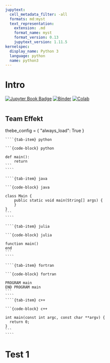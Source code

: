 ```yaml
---
jupytext:
  cell_metadata_filter: -all
  formats: md:myst
  text_representation:
    extension: .md
    format_name: myst
    format_version: 0.13
    jupytext_version: 1.11.5
kernelspec:
  display_name: Python 3
  language: python
  name: python3
---
```


# Intro

[![Jupyter Book Badge](https://jupyterbook.org/badge.svg)](https://qdaria.github.io/m0book/)
[![Binder](https://mybinder.org/badge_logo.svg)](https://mybinder.org/v2/gh/QDaria/m0book/HEAD)
[![Colab](https://colab.research.google.com/assets/colab-badge.svg)](https://colab.research.google.com/github/googlecolab/colabtools/blob/main/notebooks/colab-github-demo.ipynb)

```{tableofcontents}

```

## Team Effekt

thebe_config = {
"always_load": True
}

`````{tab-set}
````{tab-item} python

```{code-block} python

def main():
    return
```
````

````{tab-item} java

```{code-block} java

class Main {
    public static void main(String[] args) {
    }
}
```
````

````{tab-item} julia

```{code-block} julia

function main()
end
```
````

````{tab-item} fortran

```{code-block} fortran

PROGRAM main
END PROGRAM main
```
````
````{tab-item} c++

```{code-block} c++

int main(const int argc, const char **argv) {
  return 0;
}
```
````
`````

# Test 1
